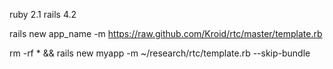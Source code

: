 ruby  2.1
rails 4.2

rails new app_name -m https://raw.github.com/Kroid/rtc/master/template.rb


rm -rf * && rails new myapp -m ~/research/rtc/template.rb --skip-bundle
